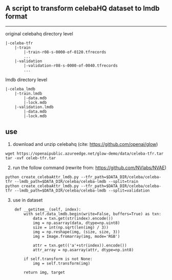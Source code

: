 ## A script to transform celebaHQ dataset to lmdb format

-----------------------
original celebahq directory level
~~~
|-celeba-tfr
    |-train
        |-train-r08-s-0000-of-0120.tfrecords
        ...
    |-validation
        |-validation-r08-s-0000-of-0040.tfrecords
        ...
~~~

lmdb directory level
~~~
|-celeba_lmdb
    |-train.lmdb
        |-data.mdb
        |-lock.mdb
    |-validation.lmdb
        |-data.mdb
        |-lock.mdb
~~~


## use

1. download and unzip celebahq (cite: https://github.com/openai/glow)
~~~
wget https://openaipublic.azureedge.net/glow-demo/data/celeba-tfr.tar
tar -xvf celeb-tfr.tar
~~~
2. run the follow command (rewrite from: https://github.com/NVlabs/NVAE)
~~~
python create_celebaAttr_lmdb.py --tfr_path=$DATA_DIR/celeba/celeba-tfr --lmdb_path=$DATA_DIR/celeba/celeba-lmdb --split=train
python create_celebaAttr_lmdb.py --tfr_path=$DATA_DIR/celeba/celeba-tfr --lmdb_path=$DATA_DIR/celeba/celeba-lmdb --split=validation
~~~
3. use in dataset
~~~
    def __getitem__(self, index):
        with self.data_lmdb.begin(write=False, buffers=True) as txn:
            data = txn.get(str(index).encode())
            img = np.asarray(data, dtype=np.uint8)
            size = int(np.sqrt(len(img) / 3))
            img = np.reshape(img, (size, size, 3))
            img = Image.fromarray(img, mode='RGB')

            attr = txn.get(('a'+str(index)).encode())
            attr_array = np.asarray(attr, dtype=np.int8)

        if self.transform is not None:
            img = self.transform(img)

        return img, target
~~~

